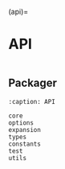 (api)=

# API

```{module} unihan_etl

```

## Packager

```{toctree}
:caption: API

core
options
expansion
types
constants
test
utils
```

